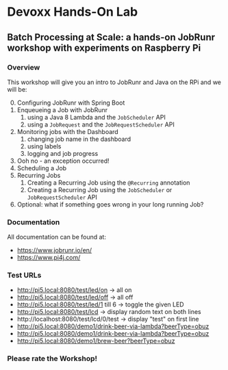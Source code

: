 # Devoxx Hands-On Lab

## Batch Processing at Scale: a hands-on JobRunr workshop with experiments on Raspberry Pi

### Overview

This workshop will give you an intro to JobRunr and Java on the RPi and we will be:

0. Configuring JobRunr with Spring Boot
1. Enqueueing a Job with JobRunr
    1. using a Java 8 Lambda and the `JobScheduler` API
    2. using a `JobRequest` and the `JobRequestScheduler` API
2. Monitoring jobs with the Dashboard
    1. changing job name in the dashboard
    2. using labels
    3. logging and job progress
3. Ooh no - an exception occurred!
4. Scheduling a Job
5. Recurring Jobs
    1. Creating a Recurring Job using the `@Recurring` annotation
    2. Creating a Recurring Job using the `JobScheduler` or `JobRequestScheduler` API
6. Optional: what if something goes wrong in your long running Job?

### Documentation

All documentation can be found at:

* https://www.jobrunr.io/en/
* https://www.pi4j.com/

### Test URLs

* http://pi5.local:8080/test/led/on -> all on
* http://pi5.local:8080/test/led/off -> all off
* http://pi5.local:8080/test/led/1 till 6 -> toggle the given LED
* http://pi5.local:8080/test/lcd -> display random text on both lines
* http://localhost:8080/test/lcd/0/test -> display "test" on first line
* http://pi5.local:8080/demo1/drink-beer-via-lambda?beerType=obuz
* http://pi5.local:8080/demo1/drink-beer-via-lambda?beerType=obuz
* http://pi5.local:8080/demo1/brew-beer?beerType=obuz

### Please rate the Workshop!